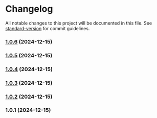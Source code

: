 # Changelog

All notable changes to this project will be documented in this file. See [standard-version](https://github.com/conventional-changelog/standard-version) for commit guidelines.

### [1.0.6](https://github.com/frankhe2025/ui-lib/compare/v1.0.5...v1.0.6) (2024-12-15)

### [1.0.5](https://github.com/frankhe2025/ui-lib/compare/v1.0.4...v1.0.5) (2024-12-15)

### [1.0.4](https://github.com/frankhe2025/ui-lib/compare/v1.0.3...v1.0.4) (2024-12-15)

### [1.0.3](https://github.com/frankhe2025/ui-lib/compare/v1.0.2...v1.0.3) (2024-12-15)

### [1.0.2](https://github.com/frankhe2025/ui-lib/compare/v1.0.1...v1.0.2) (2024-12-15)

### 1.0.1 (2024-12-15)
